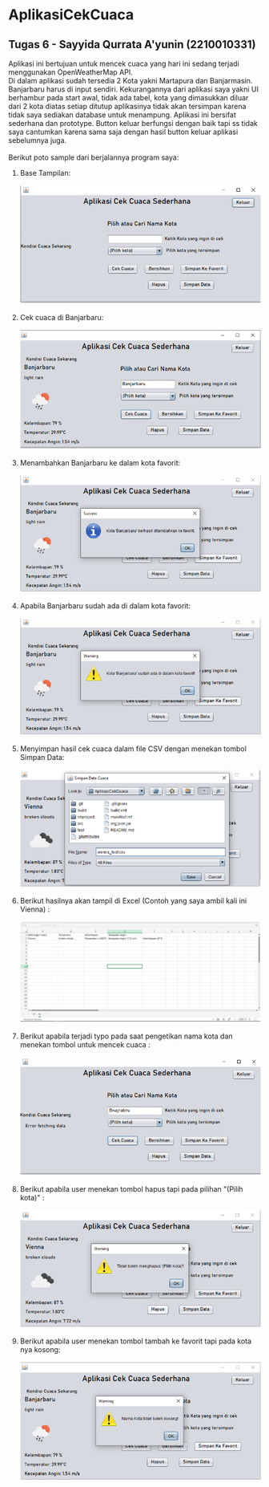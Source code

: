 # AplikasiCekCuaca
 Tugas 6 - Sayyida Qurrata A'yunin (2210010331)
 ---
 Aplikasi ini bertujuan untuk mencek cuaca yang hari ini sedang terjadi menggunakan OpenWeatherMap API. <br>
 Di dalam aplikasi sudah tersedia 2 Kota yakni Martapura dan Banjarmasin.
 <br>
 Banjarbaru harus di input sendiri.  Kekurangannya dari aplikasi saya yakni UI berhambur pada start awal, tidak ada tabel, kota yang dimasukkan diluar dari 2 kota diatas setiap ditutup aplikasinya tidak akan tersimpan karena tidak saya sediakan database untuk menampung. Aplikasi ini bersifat sederhana dan prototype. Button keluar berfungsi dengan baik tapi ss tidak saya cantumkan karena sama saja dengan hasil button keluar aplikasi sebelumnya juga.
 <br><br>
 Berikut poto sample dari berjalannya program saya:<br>
 1. Base Tampilan:<br><br>
 ![App Screenshot](https://github.com/QorryNezt/AplikasiCekCuaca/blob/main/sample%20pics/base.png?raw=true) <br><br>
 2. Cek cuaca di Banjarbaru:<br><br>
 ![App Screenshot](https://github.com/QorryNezt/AplikasiCekCuaca/blob/main/sample%20pics/bjb.png?raw=true) <br><br>
 3. Menambahkan Banjarbaru ke dalam kota favorit:<br><br>
 ![App Screenshot](https://github.com/QorryNezt/AplikasiCekCuaca/blob/main/sample%20pics/bjb_add.png?raw=true) <br><br>
 4. Apabila Banjarbaru sudah ada di dalam kota favorit:<br><br>
 ![App Screenshot](https://github.com/QorryNezt/AplikasiCekCuaca/blob/main/sample%20pics/bjb_exist.png?raw=true) <br><br>
 5. Menyimpan hasil cek cuaca dalam file CSV dengan menekan tombol Simpan Data:<br><br>
 ![App Screenshot](https://github.com/QorryNezt/AplikasiCekCuaca/blob/main/sample%20pics/save.png?raw=true) <br><br>
 6. Berikut hasilnya akan tampil di Excel (Contoh yang saya ambil kali ini Vienna) :<br><br>
 ![App Screenshot](https://github.com/QorryNezt/AplikasiCekCuaca/blob/main/sample%20pics/save_csv.png?raw=true) <br><br>
 7. Berikut apabila terjadi typo pada saat pengetikan nama kota dan menekan tombol untuk mencek cuaca :<br><br>
 ![App Screenshot](https://github.com/QorryNezt/AplikasiCekCuaca/blob/main/sample%20pics/error_typo_fetch.png?raw=true) <br><br>
 8. Berikut apabila user menekan tombol hapus tapi pada pilihan "(Pilih kota)" :<br><br>
 ![App Screenshot](https://github.com/QorryNezt/AplikasiCekCuaca/blob/main/sample%20pics/warn_del.png?raw=true) <br><br>
 9. Berikut apabila user menekan tombol tambah ke favorit tapi pada kota nya kosong:<br><br>
 ![App Screenshot](https://github.com/QorryNezt/AplikasiCekCuaca/blob/main/sample%20pics/warn_empty.png?raw=true) <br><br>
